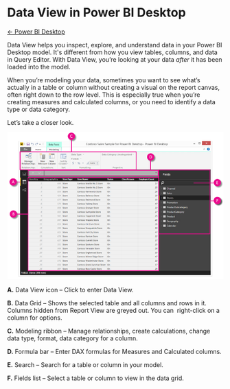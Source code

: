 <properties 
   pageTitle="Data View in Power BI Desktop"
   description="Data View in Power BI Desktop"
   services="powerbi" 
   documentationCenter="" 
   authors="jastru" 
   manager="mblythe" 
   editor=""
   tags=""/>
 
<tags
   ms.service="powerbi"
   ms.devlang="NA"
   ms.topic="article"
   ms.tgt_pltfrm="NA"
   ms.workload="powerbi"
   ms.date="10/15/2015"
   ms.author="jastru"/>

# Data View in Power BI Desktop  
[← Power BI Desktop](https://support.powerbi.com/knowledgebase/topics/68530-power-bi-desktop)

Data View helps you inspect, explore, and understand data in your Power BI Desktop model. It's different from how you view tables, columns, and data in Query Editor. With Data View, you’re looking at your data *after* it has been loaded into the model.

When you’re modeling your data, sometimes you want to see what’s actually in a table or column without creating a visual on the report canvas, often right down to the row level. This is especially true when you’re creating measures and calculated columns, or you need to identify a data type or data category.

Let’s take a closer look.

![](media/powerbi-desktop-data-view/DataView_FullScreen.png)

**A.** Data View icon – Click to enter Data View.

**B.** Data Grid – Shows the selected table and all columns and rows in it. Columns hidden from Report View are greyed out. You can  right-click on a column for options.

**C.** Modeling ribbon – Manage relationships, create calculations, change data type, format, data category for a column.

**D.** Formula bar – Enter DAX formulas for Measures and Calculated columns.

**E.** Search – Search for a table or column in your model.

**F.** Fields list – Select a table or column to view in the data grid.